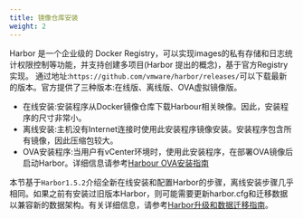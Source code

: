 ```yaml
---
title: 镜像仓库安装
weight: 2
---
```


Harbor 是一个企业级的 Docker Registry，可以实现images的私有存储和日志统计权限控制等功能，并支持创建多项目(Harbor 提出的概念)，基于官方Registry实现。 通过地址:`https://github.com/vmware/harbor/releases/`可以下载最新的版本。官方提供了三种版本:在线版、离线版、OVA虚拟镜像版。

- 在线安装:安装程序从Docker镜像仓库下载Harbour相关映像。因此，安装程序的尺寸非常小。
- 离线安装:主机没有Internet连接时使用此安装程序镜像安装。安装程序包含所有镜像，因此压缩包较大。
- OVA安装程序:当用户有vCenter环境时，使用此安装程序，在部署OVA镜像后启动Harbor。详细信息请参考[Harbour OVA安装指南](https://github.com/goharbor/harbor/blob/master/docs/install_guide_ova.md)

本节基于`Harbor1.5.2`介绍全新在线安装和配置Harbor的步骤，离线安装步骤几乎相同。如果之前有安装过旧版本Harbor，则可能需要更新harbor.cfg和迁移数据以兼容新的数据架构。有关详细信息，请参考[Harbor升级和数据迁移指南](https://github.com/goharbor/harbor/blob/master/docs/migration_guide.md)。
